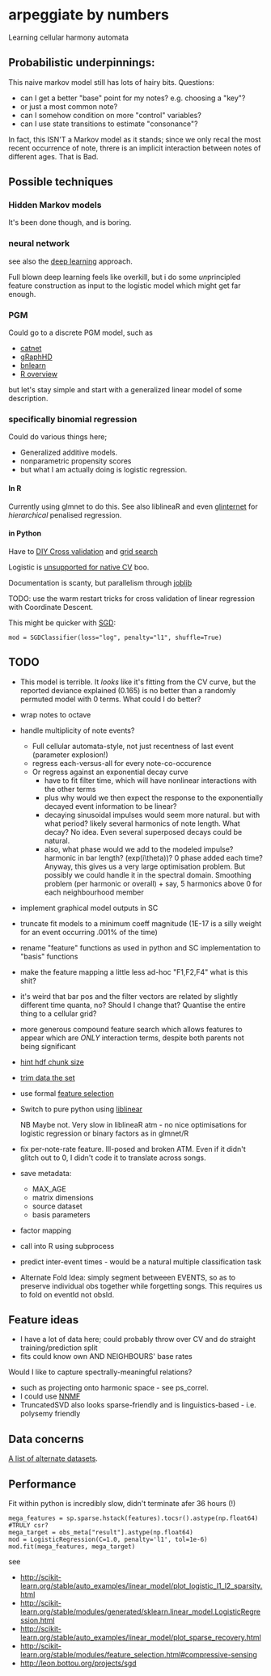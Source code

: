 arpeggiate by numbers
========================

Learning cellular harmony automata

Probabilistic underpinnings:
-----------------------------

This naive markov model still has lots of hairy bits. Questions:
* can I get a better "base" point for my notes? e.g. choosing a "key"?
* or just a most common note?
* can I somehow condition on more "control" variables?
* can I use state transitions to estimate "consonance"?

In fact, this ISN'T a Markov model as it stands; since we only recal the most
recent occurrence of note, threre is an implicit interaction between notes of
different ages. That is Bad.  

Possible techniques
----------------------

### Hidden Markov models

It's been done though, and is boring.

### neural network

see also the [deep learning](http://notes.livingthing.org/deep_learning.html) approach.

Full blown deep learning feels like overkill, but i do some *un*principled
feature construction as input to the logistic model which might get far enough.

### PGM

Could go to a discrete PGM model, such as

* [catnet](http://cran.r-project.org/web/packages/catnet/vignettes/catnet.pdf)
* [gRaphHD](http://www.jstatsoft.org/v37/i01/)
* [bnlearn](http://www.bnlearn.com/)
* [R overview](https://r-forge.r-project.org/R/?group_id=1487)

but let's stay simple and start with a generalized linear model of some
description.

### specifically binomial regression

Could do various things here;

* Generalized additive models.
* nonparametric propensity scores
* but what I am actually doing is logistic regression.

#### In R

Currently using glmnet to do this. See also liblineaR and even
[glinternet](http://cran.r-project.org/web/packages/glinternet/index.html) for
*hierarchical* penalised regression.
 
#### in Python

Have to [DIY Cross validation](http://scikit-learn.org/stable/modules/cross_validation.html#cross-validation) and [grid search](http://scikit-learn.org/stable/modules/grid_search.html#grid-search)

Logistic is [unsupported for native CV](http://scikit-learn.org/stable/modules/generated/sklearn.linear_model.LassoCV.html) boo.

Documentation is scanty, but parallelism through [joblib](http://packages.python.org/joblib/)

TODO: use the warm restart tricks for cross validation of linear regression with Coordinate Descent.

This might be quicker with [SGD](http://scikit-learn.org/stable/modules/sgd.html#sgd):

    mod = SGDClassifier(loss="log", penalty="l1", shuffle=True)

TODO
------

* This model is terrible. It *looks* like it's fitting from the CV curve, but
  the reported deviance explained (0.165) is no better than a randomly permuted
  model with 0 terms. What could I do better?
* wrap notes to octave
* handle multiplicity of note events?
  * Full cellular automata-style, not just recentness of last event (parameter explosion!)
  * regress each-versus-all for every note-co-occurence
  * Or regress against an exponential decay curve
    * have to fit filter time, which will have nonlinear interactions with the other terms
    * plus why would we then expect the response to the exponentially decayed event information to be linear?
    * decaying sinusoidal impulses would seem more natural. but with what period? likely several harmonics of note length. What decay? No idea. Even several superposed decays could be natural.
    * also, what phase would we add to the modeled impulse? harmonic in bar length? (exp(i\theta))? 0 phase added each time? Anyway, this gives us a very large optimisation problem. But possibly we could handle it in the spectral domain. Smoothing problem (per harmonic or overall) + say, 5 harmonics above 0 for each neighbourhood member
* implement graphical model outputs in SC
* truncate fit models to a minimum coeff magnitude (1E-17 is a silly weight for
  an event occurring .001% of the time)
* rename "feature" functions as used in python and SC implementation to "basis"
  functions
* make the feature mapping a little less ad-hoc "F1,F2,F4" what is this shit?
* it's weird that bar pos and the filter vectors are related by slightly
  different time quanta, no? Should I change that? Quantise the entire thing to
  a cellular grid?
* more generous compound feature search which allows features to appear which
  are *ONLY* interaction terms, despite both parents not being significant
* [hint hdf chunk size](http://pytables.github.io/usersguide/optimization.html#informing-pytables-about-expected-number-of-rows-in-tables-or-arrays)
* [trim data the set](http://www.csie.ntu.edu.tw/~cjlin/libsvmtools/#how_large_the_training_set_should_be?)
* use formal [feature selection](http://www.csie.ntu.edu.tw/~cjlin/libsvmtools/#feature_selection_tool)
* Switch to pure python using [liblinear](http://www.csie.ntu.edu.tw/~cjlin/liblinear/)
  
  NB Maybe not. Very slow in liblineaR atm - no nice optimisations for logistic regression or binary factors as in glmnet/R
* fix per-note-rate feature. Ill-posed and broken ATM. Even if it didn't glitch
  out to 0, I didn't code it to translate across songs.
* save metadata:
  * MAX_AGE
  * matrix dimensions
  * source dataset
  * basis parameters
* factor mapping
* call into R using subprocess
* predict inter-event times - would be a natural multiple classification task
* Alternate Fold Idea: simply segment betweeen EVENTS, so as to preserve
  individual obs together while forgetting songs. This requires us to fold on
  eventId not obsId.

Feature ideas
-----------------

* I have a lot of data here; could probably throw over CV and do straight
  training/prediction split
* fits could know own AND NEIGHBOURS' base rates

Would I like to capture spectrally-meaningful relations?

* such as projecting onto harmonic space - see ps_correl.
* I could use [NNMF](http://scikit-learn.org/stable/modules/decomposition.html#non-negative-matrix-factorization-nmf-or-nnmf)
* TruncatedSVD also looks sparse-friendly and is linguistics-based - i.e. polysemy friendly

Data concerns
--------------

[A list of alternate datasets](http://notes.livingthing.org/musical_corpora.html).

Performance
-----------

Fit within python is incredibly slow, didn't terminate afer 36 hours (!)

    mega_features = sp.sparse.hstack(features).tocsr().astype(np.float64) #TRULY csr?
    mega_target = obs_meta["result"].astype(np.float64)
    mod = LogisticRegression(C=1.0, penalty='l1', tol=1e-6)
    mod.fit(mega_features, mega_target)

see
* http://scikit-learn.org/stable/auto_examples/linear_model/plot_logistic_l1_l2_sparsity.html
* http://scikit-learn.org/stable/modules/generated/sklearn.linear_model.LogisticRegression.html
* http://scikit-learn.org/stable/auto_examples/linear_model/plot_sparse_recovery.html
* http://scikit-learn.org/stable/modules/feature_selection.html#compressive-sensing
* http://leon.bottou.org/projects/sgd

